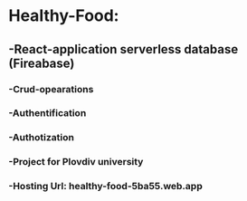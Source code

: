 # Healthy-Food:
## -React-application serverless database (Fireabase)
### -Crud-opearations
### -Authentification
### -Authotization
### -Project for  Plovdiv university
### -Hosting Url: healthy-food-5ba55.web.app
